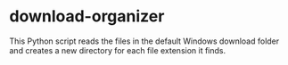 # download-organizer
This Python script reads the files in the default Windows download folder and creates a new directory for each file extension it finds.
